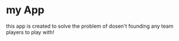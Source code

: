 # my App

this app is created to solve the problem of dosen't founding any team players to play with!


